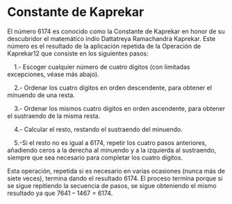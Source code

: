 # Constante de Kaprekar
El número 6174 es conocido como la Constante de Kaprekar en honor de su descubridor el matemático indio Dattatreya Ramachandra Kaprekar. Este número es el resultado de la aplicación repetida de la Operación de Kaprekar1​2​ que consiste en los siguientes pasos:

&nbsp;&nbsp;&nbsp;&nbsp;1.- Escoger cualquier número de cuatro dígitos (con limitadas excepciones, véase más abajo).
  
&nbsp;&nbsp;&nbsp;&nbsp;2.- Ordenar los cuatro dígitos en orden descendente, para obtener el minuendo de una resta.
  
&nbsp;&nbsp;&nbsp;&nbsp;3.- Ordenar los mismos cuatro dígitos en orden ascendente, para obtener el sustraendo de la misma resta.
  
&nbsp;&nbsp;&nbsp;&nbsp;4.- Calcular el resto, restando el sustraendo del minuendo.
  
&nbsp;&nbsp;&nbsp;&nbsp;5.-Si el resto no es igual a 6174, repetir los cuatro pasos anteriores, añadiendo ceros a la derecha al minuendo y a la izquierda al sustraendo, siempre que sea necesario para completar los cuatro dígitos.
  
Esta operación, repetida si es necesario en varias ocasiones (nunca más de siete veces), termina dando el resultado 6174. El proceso termina porque si se sigue repitiendo la secuencia de pasos, se sigue obteniendo el mismo resultado ya que 7641 – 1467 = 6174.
